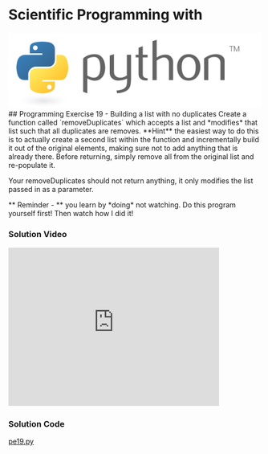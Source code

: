 # Scientific Programming with 
<img src="../../imgs/python.png"/>
## Programming Exercise 19 - Building a list with no duplicates
Create a function called `removeDuplicates` which accepts a list and *modifies* that list such that all duplicates are removes.  **Hint** the easiest way to do this is to actually create a second list within the function and incrementally build it out of the original elements, making sure not to add anything that is already there.  Before returning, simply remove all from the original list and re-populate it.  

Your removeDuplicates should not return anything, it only modifies the list passed in as a parameter.

<div class="highlight">** Reminder -  ** you learn by *doing* not watching.  Do this program yourself first!  Then watch how I did it!</div>

### Solution Video
<iframe width="420" height="315" src="https://www.youtube.com/embed/R-SukbvvO4g" frameborder="0" allowfullscreen></iframe>

### Solution Code
[pe19.py](pe19.py)



